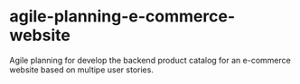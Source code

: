 # agile-planning-e-commerce-website
Agile planning for develop the backend product catalog for an e-commerce website based on multipe user stories.
